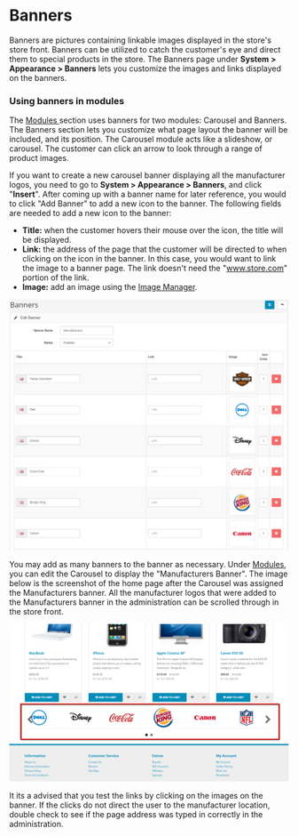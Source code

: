 Banners
=======

Banners are pictures containing linkable images displayed in the store's store front. Banners can be utilized to catch the customer's eye and direct them to special products in the store. The Banners page under **System > Appearance > Banners** lets you customize the images and links displayed on the banners.

### Using banners in modules

The [Modules ](docs/user-manual/appearance/modules/overview)section uses banners for two modules: Carousel and Banners. The Banners section lets you customize what page layout the banner will be included, and its position. The Carousel module acts like a slideshow, or carousel. The customer can click an arrow to look through a range of product images.

If you want to create a new carousel banner displaying all the manufacturer logos, you need to go to **System > Appearance > Banners**, and click "**Insert**". After coming up with a banner name for later reference, you would to click "Add Banner" to add a new icon to the banner. The following fields are needed to add a new icon to the banner:

- **Title:** when the customer hovers their mouse over the icon, the title will be displayed.
- **Link:** the address of the page that the customer will be directed to when clicking on the icon in the banner. In this case, you would want to link the image to a banner page. The link doesn't need the "www.store.com" portion of the link.
- **Image:** add an image using the [Image Manager](docs/faq/image-manager).


![banners](_images/banners.png)


You may add as many banners to the banner as necessary. Under [Modules](docs/user-manual/appearance/modules/overview), you can edit the Carousel to display the "Manufacturers Banner". The image below is the screenshot of the home page after the Carousel was assigned the Manufacturers banner. All the manufacturer logos that were added to the Manufacturers banner in the administration can be scrolled through in the store front.


![Carousel frond end](_images/banners-front.png)


It its a advised that you test the links by clicking on the images on the banner. If the clicks do not direct the user to the manufacturer location, double check to see if the page address was typed in correctly in the administration.
